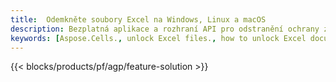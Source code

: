 ```yaml
---
title:  Odemkněte soubory Excel na Windows, Linux a macOS
description: Bezplatná aplikace a rozhraní API pro odstranění ochrany ze souborů XLS, XLSX a ODS
keywords: [Aspose.Cells., unlock Excel files., how to unlock Excel document., unprotect Excel files., remove protection from Excel files., decrypt Excel Files]
---
```

{{< blocks/products/pf/agp/feature-solution >}} 

